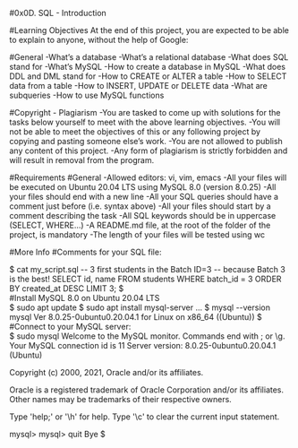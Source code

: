 #0x0D. SQL - Introduction

#Learning Objectives
At the end of this project, you are expected to be able to explain to anyone, without the help of Google:

#General
 -What’s a database
 -What’s a relational database
 -What does SQL stand for
 -What’s MySQL
 -How to create a database in MySQL
 -What does DDL and DML stand for
 -How to CREATE or ALTER a table
 -How to SELECT data from a table
 -How to INSERT, UPDATE or DELETE data
 -What are subqueries
 -How to use MySQL functions

#Copyright - Plagiarism
 -You are tasked to come up with solutions for the tasks below yourself to meet with the above learning objectives.
 -You will not be able to meet the objectives of this or any following project by copying and pasting someone else’s work.
 -You are not allowed to publish any content of this project.
 -Any form of plagiarism is strictly forbidden and will result in removal from the program.

#Requirements
#General
 -Allowed editors: vi, vim, emacs
 -All your files will be executed on Ubuntu 20.04 LTS using MySQL 8.0 (version 8.0.25)
 -All your files should end with a new line
 -All your SQL queries should have a comment just before (i.e. syntax above)
 -All your files should start by a comment describing the task
 -All SQL keywords should be in uppercase (SELECT, WHERE…)
 -A README.md file, at the root of the folder of the project, is mandatory
 -The length of your files will be tested using wc

#More Info
#Comments for your SQL file:
<div>$ cat my_script.sql
-- 3 first students in the Batch ID=3
-- because Batch 3 is the best!
SELECT id, name FROM students WHERE batch_id = 3 ORDER BY created_at DESC LIMIT 3;
$</div>
#Install MySQL 8.0 on Ubuntu 20.04 LTS
<div>$ sudo apt update
$ sudo apt install mysql-server
...
$ mysql --version
mysql  Ver 8.0.25-0ubuntu0.20.04.1 for Linux on x86_64 ((Ubuntu))
$</div>
#Connect to your MySQL server:
<div>$ sudo mysql
Welcome to the MySQL monitor.  Commands end with ; or \g.
Your MySQL connection id is 11
Server version: 8.0.25-0ubuntu0.20.04.1 (Ubuntu)

Copyright (c) 2000, 2021, Oracle and/or its affiliates.

Oracle is a registered trademark of Oracle Corporation and/or its
affiliates. Other names may be trademarks of their respective
owners.

Type 'help;' or '\h' for help. Type '\c' to clear the current input statement.

mysql>
mysql> quit
Bye
$</div>
